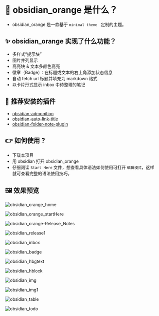 # :tada: obsidian_orange 是什么？
- obsidian_orange 是一款基于 `minimal theme ` 定制的主题。

## :sparkles: obsidian_orange 实现了什么功能？
- 多样式“提示块”
- 图片并列显示
- 高亮块 & 文本多颜色高亮
- 徽章（Badge）：在标题或文本的右上角添加状态信息
- 自动 fetch url 标题并填充为 markdown 格式
- 以卡片形式显示 inbox 中待整理的笔记

## :triangular_flag_on_post: 推荐安装的插件
- [obsidian-admonition](https://github.com/valentine195/obsidian-admonition)
- [obsidian-auto-link-title](https://github.com/zolrath/obsidian-auto-link-title)
- [obsidian-folder-note-plugin](https://github.com/xpgo/obsidian-folder-note-plugin)

## :point_right: 如何使用 ?
- 下载本项目
- 用 obsidian 打开 obsidian_orange
- 仔细阅读 `Start Here` 文件，想查看具体语法如何使用可打开 `编辑模式`，这样就可查看完整的语法使用技巧。

## :framed_picture: 效果预览

![obsidian_orange_home](https://raw.githubusercontent.com/iEchoxu/obsidian_orange/main/images/obsidian-home.png)

![obsidian_orange_startHere](https://github.com/iEchoxu/obsidian_orange/blob/main/images/obsidian-starthere.png)

![obsidian_orange-Release_Notes](https://github.com/iEchoxu/obsidian_orange/blob/main/images/obsidian-release.png)

![obsidian_release1](https://github.com/iEchoxu/obsidian_orange/blob/main/images/obsidian-release1.png)

![obsidian_inbox](https://github.com/iEchoxu/obsidian_orange/blob/main/images/inbox.png)

![obsidian_badge](https://github.com/iEchoxu/obsidian_orange/blob/main/images/obsidian-badge.png)

![obsidian_hbgtext](https://github.com/iEchoxu/obsidian_orange/blob/main/images/obsidian-hbgtext.png)

![obsidian_hblock](https://github.com/iEchoxu/obsidian_orange/blob/main/images/obsidian-hblock.png)

![obsidian_img](https://github.com/iEchoxu/obsidian_orange/blob/main/images/obsidian-img.png)

![obsidian_img1](https://github.com/iEchoxu/obsidian_orange/blob/main/images/obsidian-img1.png)

![obsidian_table](https://github.com/iEchoxu/obsidian_orange/blob/main/images/obsidian-table.png)

![obsidian_todo](https://github.com/iEchoxu/obsidian_orange/blob/main/images/obsidian-todo.png)
